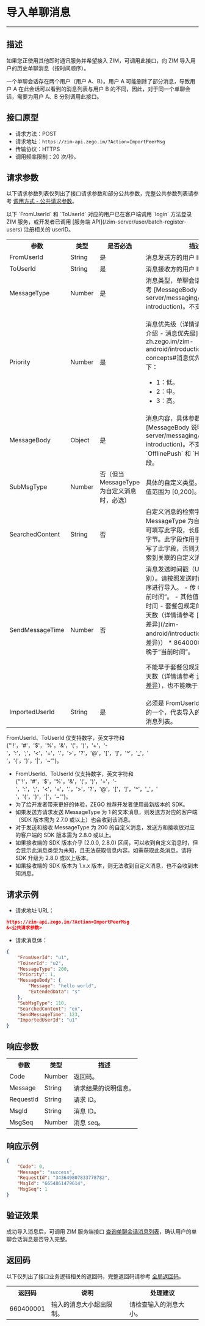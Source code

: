 
# 导入单聊消息

- - -

## 描述

如果您正使用其他即时通讯服务并希望接入 ZIM，可调用此接口，向 ZIM 导入用户的历史单聊消息（按时间顺序）。

一个单聊会话存在两个用户（用户 A、B）。用户 A 可能删除了部分消息，导致用户 A 在此会话可以看到的消息列表与用户 B 的不同，因此，对于同一个单聊会话，需要为用户 A、B 分别调用此接口。

## 接口原型

- 请求方法：POST
- 请求地址：`https://zim-api.zego.im/?Action=ImportPeerMsg`
- 传输协议：HTTPS
- 调用频率限制：20 次/秒。

## 请求参数

以下请求参数列表仅列出了接口请求参数和部分公共参数，完整公共参数列表请参考 [调用方式 - 公共请求参数](/zim-server/accessing-server-apis#2-公共参数)。


<Note title="说明">
以下 `FromUserId` 和 `ToUserId` 对应的用户已在客户端调用 `login` 方法登录 ZIM 服务，或开发者已调用 [服务端 API](/zim-server/user/batch-register-users) 注册相关的 userID。
</Note>

<table>
<tbody><tr>
<th>参数</th>
<th>类型</th>
<th>是否必选</th>
<th>描述</th>
</tr>
<tr>
<td>FromUserId</td>
<td>String</td>
<td>是</td>
<td>消息发送方的用户 ID。</td>
</tr>
<tr>
<td>ToUserId</td>
<td>String</td>
<td>是</td>
<td>消息接收方的用户 ID。</td>
</tr>
<tr>
<td>MessageType</td>
<td>Number</td>
<td>是</td>
<td>消息类型，单聊会话的适用类型请参考 [MessageBody 说明](/zim-server/messaging/messagebody-introduction)。<Warning title="注意">不支持信令消息。</Warning></td>
</tr>
<tr>
<td>Priority</td>
<td>Number</td>
<td>是</td>
<td><p>消息优先级（详情请参考 [基本概念介绍 - 消息优先级](https://doc-zh.zego.im/zim-android/introduction/basic-concepts#消息优先级)），取值如下：</p><ul><li>1：低。</li><li>2：中。</li><li>3：高。</li></ul></td>
</tr>
<tr>
<td>MessageBody</td>
<td>Object</td>
<td>是</td>
<td>消息内容，具体参数格式请参考 [MessageBody 说明](/zim-server/messaging/messagebody-introduction)。<Warning title="注意">不支持 `OfflinePush` 和 `HasReceipt` 字段。</Warning></td>
</tr>
<tr>
<td>SubMsgType</td>
<td>Number</td>
<td>否（但当 MessageType 为自定义消息时，必选）</td>
<td>具体的自定义类型。值由您定义，取值范围为 [0,200]。</td>
</tr>
<tr>
<td>SearchedContent</td>
<td>String</td>
<td>否</td>
<td>自定义消息的检索字段。当 MessageType 为自定义消息时，才可填写此字段，长度上限默认为 64 字节。此字段作用于客户端，除非填写了此字段，否则无法通过客户端搜索到关联的自定义消息。</td>
</tr>
<tr>
<td>SendMessageTime</td>
<td>Number</td>
<td>否</td>
<td>
消息发送时间戳（Unix，毫秒级别）。请按照发送时间从前到后的顺序进行导入。
- 传 0 或不传：取“当前时间”。
- 其他值：最早可取“当前时间 - 套餐包规定的历史消息保存天数（详情请参考 [计费说明 - 版本差异](/zim-android/introduction/pricing#版本差异)） * 86400000”，最晚不得晚于“当前时间”。

不能早于套餐包规定的历史消息保存天数（详情请参考 [计费说明 - 版本差异](/zim-server/introduction/pricing#版本差异)），也不能晚于当前时间。
</td>
</tr>
<tr>
<td>ImportedUserId</td>
<td>String</td>
<td>是</td>
<td>必须是 FromUserId 或 ToUserId中的一个，代表导入的是谁的单聊会话消息列表。</td>
</tr>
</tbody></table>

<Note title="说明">

FromUserId、ToUserId 仅支持数字，英文字符和 {"'!'，'#'，'$'，'%'，'&'，'('，')'，'+'，'-'，':'，';'，'<'，'='，'.'，'>'，'?'，'@'，'['，']'，'^'，'_'，' '，'{'，'}'，'|'，'~'"}。
</Note>

<Note title="说明">

- FromUserId、ToUserId 仅支持数字，英文字符和 {"'!'，'#'，'$'，'%'，'&'，'('，')'，'+'，'-'，':'，';'，'<'，'='，'.'，'>'，'?'，'@'，'['，']'，'^'，'_'，' '，'{'，'}'，'|'，'~'"}。
- 为了给开发者带来更好的体验，ZEGO 推荐开发者使用最新版本的 SDK。
- 如果发送方请求发送 MessageType 为 1 的文本消息，则发送方对应的客户端（SDK 版本需为 2.7.0 或以上）也会收到该消息。
- 对于发送和接收 MessageType 为 200 的自定义消息，发送方和接收放对应的客户端的 SDK 版本需为 2.8.0 或以上。
- 如果接收端的 SDK 版本介乎 [2.0.0, 2.8.0) 区间，可以收到自定义消息时，但会显示此消息类型为未知，且无法获取信息内容。如需获取此条消息，请将 SDK 升级为 2.8.0 或以上版本。
- 如果接收端的 SDK 版本为 1.x.x 版本，则无法收到自定义消息，也不会收到未知消息。
</Note>


## 请求示例

- 请求地址 URL：

```json
https://zim-api.zego.im/?Action=ImportPeerMsg
&<公共请求参数>
```

- 请求消息体：

```json
{
    "FromUserId": "u1",
    "ToUserId": "u2",
    "MessageType": 200,
    "Priority": 1,
    "MessageBody": {
        "Message": "hello world",
        "ExtendedData": "s"
    },
    "SubMsgType": 110,
    "SearchedContent": "ex",
    "SendMessageTime": 123,
    "ImportedUserId": "u1"
}
```

## 响应参数

<table>
<tbody><tr data-row-level="1">
<th>参数</th>
<th>类型</th>
<th>描述</th>
</tr>
<tr data-row-level="2">
<td>Code</td>
<td>Number</td>
<td>
返回码。
</td>
</tr>
<tr data-row-level="3">
<td>Message</td>
<td>String</td>
<td>请求结果的说明信息。</td>
</tr>
<tr data-row-level="4">
<td>RequestId</td>
<td>String</td>
<td>请求 ID。</td>
</tr>
<tr data-row-level="5">
<td>MsgId</td>
<td>String</td>
<td>消息 ID。</td>
</tr>
<tr data-row-level="6">
<td>MsgSeq</td>
<td>Number</td>
<td>消息 seq。</td>
</tr>
</tbody></table>


## 响应示例

```json
{
    "Code": 0,
    "Message": "success",
    "RequestId": "343649807833778782",
    "MsgId": "6654861479614",
    "MsgSeq": 1
}
```

## 验证效果

成功导入消息后，可调用 ZIM 服务端接口 [查询单聊会话消息列表](/zim-server/conversation/query-the-message-list-of-one-on-one-chats)，确认用户的单聊会话消息是否导入完整。

## 返回码

以下仅列出了接口业务逻辑相关的返回码，完整返回码请参考 [全局返回码](/zim-server/return-codes)。

<table>
<tbody><tr>
<th>返回码</th>
<th>说明</th>
<th>处理建议</th>
</tr>
<tr>
<td>660400001</td>
<td>输入的消息大小超出限制。</td>
<td>请检查输入的消息大小。</td>
</tr>
</tbody></table>
